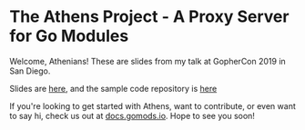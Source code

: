 # The Athens Project - A Proxy Server for Go Modules

Welcome, Athenians! These are slides from my talk at GopherCon 2019 in San Diego.

Slides are [here](./slides.pdf), and the sample code repository is [here](https://github.com/aarons-talks/2019-07-26-GopherCon-US)

If you're looking to get started with Athens, want to contribute, or even want to say hi, check us out at [docs.gomods.io](https://docs.gomods.io). Hope to see you soon!
